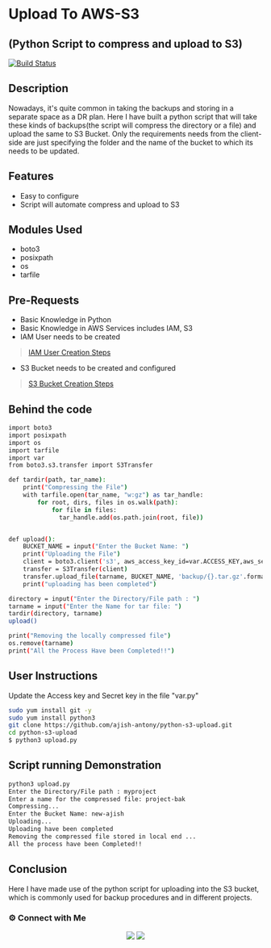 # Upload To AWS-S3
## (Python Script to compress and upload to S3)


[![Build Status](https://travis-ci.org/joemccann/dillinger.svg?branch=master)](https://travis-ci.org/joemccann/dillinger)

## Description

Nowadays, it's quite common in taking the backups and storing in a separate space as a DR plan. Here I have built a python script that will take these kinds of backups(the script will compress the directory or a file) and upload the same to S3 Bucket. Only the requirements needs from the client-side are just specifying the folder and the name of the bucket to which its needs to be updated. 



## Features

- Easy to configure
- Script will automate compress and upload to S3

## Modules Used

- boto3
- posixpath
- os
- tarfile

## Pre-Requests

- Basic Knowledge in Python
- Basic Knowledge in AWS Services includes IAM, S3
- IAM User needs to be created 
> [IAM User Creation Steps](https://docs.aws.amazon.com/IAM/latest/UserGuide/id_users_create.html) 
- S3 Bucket needs to be created and configured
> [S3 Bucket Creation Steps](https://docs.aws.amazon.com/AmazonS3/latest/userguide/create-bucket-overview.html)



## Behind the code

```sh
import boto3
import posixpath
import os
import tarfile
import var
from boto3.s3.transfer import S3Transfer

def tardir(path, tar_name):
    print("Compressing the File")
    with tarfile.open(tar_name, "w:gz") as tar_handle:
        for root, dirs, files in os.walk(path):
            for file in files:
              tar_handle.add(os.path.join(root, file))


def upload():
    BUCKET_NAME = input("Enter the Bucket Name: ")
    print("Uploading the File")
    client = boto3.client('s3', aws_access_key_id=var.ACCESS_KEY,aws_secret_access_key=var.SECRET_KEY)
    transfer = S3Transfer(client)
    transfer.upload_file(tarname, BUCKET_NAME, 'backup/{}.tar.gz'.format(tarname))
    print("uploading has been completed")

directory = input("Enter the Directory/File path : ")
tarname = input("Enter the Name for tar file: ")
tardir(directory, tarname)
upload()

print("Removing the locally compressed file")
os.remove(tarname)
print("All the Process Have been Completed!!")
```

## User Instructions

Update the Access key and Secret key in the file "var.py"

```sh
sudo yum install git -y
sudo yum install python3
git clone https://github.com/ajish-antony/python-s3-upload.git
cd python-s3-upload
$ python3 upload.py
```

## Script running Demonstration

```sh
python3 upload.py
Enter the Directory/File path : myproject
Enter a name for the compressed file: project-bak
Compressing...
Enter the Bucket Name: new-ajish
Uploading...
Uploading have been completed
Removing the compressed file stored in local end ...
All the process have been Completed!!
```
## Conclusion

Here I have made use of the python script for uploading into the S3 bucket, which is commonly used for backup procedures and in different projects.


### ⚙️ Connect with Me

<p align="center">
<a href="mailto:ajishantony95@gmail.com"><img src="https://img.shields.io/badge/Gmail-D14836?style=for-the-badge&logo=gmail&logoColor=white"/></a>
<a href="https://www.linkedin.com/in/ajish-antony/"><img src="https://img.shields.io/badge/LinkedIn-0077B5?style=for-the-badge&logo=linkedin&logoColor=white"/></a>
